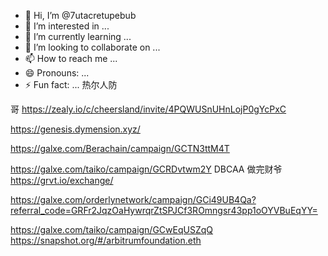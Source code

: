 - 👋 Hi, I’m @7utacretupebub
- 👀 I’m interested in ...
- 🌱 I’m currently learning ...
- 💞️ I’m looking to collaborate on ...
- 📫 How to reach me ...
- 😄 Pronouns: ...
- ⚡ Fun fact: ...
热尔人防

哥
https://zealy.io/c/cheersland/invite/4PQWUSnUHnLojP0gYcPxC

https://genesis.dymension.xyz/

https://galxe.com/Berachain/campaign/GCTN3ttM4T

https://galxe.com/taiko/campaign/GCRDvtwm2Y
DBCAA
做完财爷
https://grvt.io/exchange/ 

https://galxe.com/orderlynetwork/campaign/GCi49UB4Qa?referral_code=GRFr2JqzOaHywrqrZtSPJCf3ROmngsr43pp1oOYVBuEqYY=

https://galxe.com/taiko/campaign/GCwEqUSZqQ
https://snapshot.org/#/arbitrumfoundation.eth
<!---
7utacretupebub/7utacretupebub is a ✨ special ✨ repository because its `README.md` (this file) appears on your GitHub profile.
You can click the Preview link to take a look at your changes.
--->
